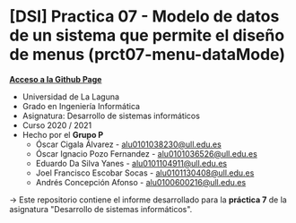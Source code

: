 # [DSI] Practica 07 - Modelo de datos de un sistema que permite el diseño de menus (prct07-menu-dataMode)

**[Acceso a la Github Page](https://ull-esit-inf-dsi-2021.github.io/ull-esit-inf-dsi-20-21-prct07-menu-datamodel-grupo-p/../index)**

* Universidad de La Laguna
* Grado en Ingeniería Informática
* Asignatura: Desarrollo de sistemas informáticos
* Curso 2020 / 2021
* Hecho por el **Grupo P**
  * Óscar Cigala Álvarez - alu0101038230@ull.edu.es
  * Óscar Ignacio Pozo Fernandez - alu0101036526@ull.edu.es
  * Eduardo Da Silva Yanes - alu0101104911@ull.edu.es
  * Joel Francisco Escobar Socas - alu0101130408@ull.edu.es
  * Andrés Concepción Afonso - alu0100600216@ull.edu.es

-> Este repositorio contiene el informe desarrollado para la **práctica 7** de la asignatura "Desarrollo de sistemas informáticos".
